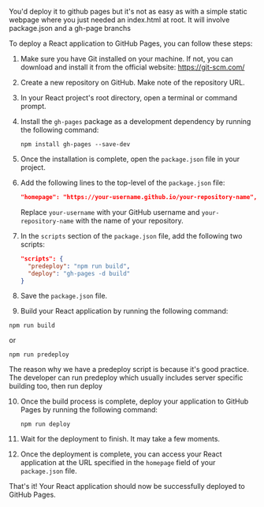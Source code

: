 
You'd deploy it to github pages but it's not as easy as with a simple static webpage where you just needed an index.html at root. It will involve package.json and a gh-page branchs

To deploy a React application to GitHub Pages, you can follow these steps:

1. Make sure you have Git installed on your machine. If not, you can download and install it from the official website: https://git-scm.com/

2. Create a new repository on GitHub. Make note of the repository URL.

3. In your React project's root directory, open a terminal or command prompt.

4. Install the `gh-pages` package as a development dependency by running the following command:

   ```shell
   npm install gh-pages --save-dev
   ```

5. Once the installation is complete, open the `package.json` file in your project.

6. Add the following lines to the top-level of the `package.json` file:

   ```json
   "homepage": "https://your-username.github.io/your-repository-name",
   ```

   Replace `your-username` with your GitHub username and `your-repository-name` with the name of your repository.

7. In the `scripts` section of the `package.json` file, add the following two scripts:

   ```json
   "scripts": {
     "predeploy": "npm run build",
     "deploy": "gh-pages -d build"
   }
   ```

8. Save the `package.json` file.

9. Build your React application by running the following command:

```shell
npm run build
```

or

```
npm run predeploy
```


The reason why we have a predeploy script is because it's good practice. The developer can run predeploy which usually includes server specific building too, then run deploy

10. Once the build process is complete, deploy your application to GitHub Pages by running the following command:

    ```shell
    npm run deploy
    ```

11. Wait for the deployment to finish. It may take a few moments.

12. Once the deployment is complete, you can access your React application at the URL specified in the `homepage` field of your `package.json` file.

That's it! Your React application should now be successfully deployed to GitHub Pages.